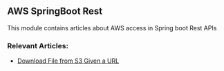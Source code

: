 ## AWS SpringBoot Rest

This module contains articles about AWS access in Spring boot Rest APIs

### Relevant Articles:
- [Download File from S3 Given a URL](https://www.baeldung.com/java-aws-download-file-s3-url)





